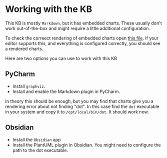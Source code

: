 # Working with the KB

This KB is mostly `Markdown`, but it has embedded charts.
These usually don't work out-of-the-box and might require a little additional configuration.

To check the correect rendering of embedded charts open [this file](test_embeds.md).
If your editor supports this, and everything is configured correctly,
you should see a rendered charts.

Here are two options you can use to work with this KB

## PyCharm

- Install `graphviz`.
- Install and enable the Markdown plugin in PyCharm.

In theory this should be enough, but you may find that charts give you a rendering error
about not finding "dot".
In this case find the `dot` executable in your system and copy it to `/opt/local/bin/dot`.
It should work now.

## Obsidian

- Install the `Obsidian` app
- Install the PlantUML plugin in Obsidian.
  You might need to configure the path to the dot executable.

